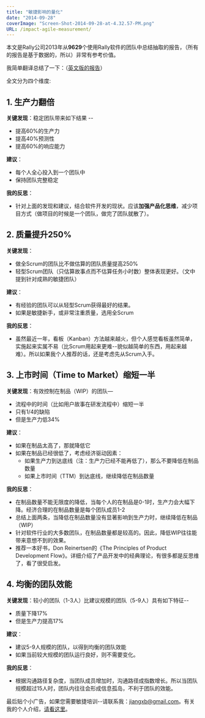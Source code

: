 ```yaml
---
title: "敏捷影响的量化"
date: "2014-09-28"
coverImage: "Screen-Shot-2014-09-28-at-4.32.57-PM.png"
URL: /impact-agile-measurement/
---
```


本文是Rally公司2013年从**9629**个使用Rally软件的团队中总结抽取的报告，（所有的报告是基于数据的，所以）非常有参考价值。

我简单翻译总结了一下：（[英文版的报告](https://www.rallydev.com/sites/default/files/ImpactAgile_Quantified.pdf)）

全文分为四个维度:

## 1\. 生产力翻倍

**关键发现**：稳定团队带来如下结果 --

- 提高60%的生产力
- 提高40%预测性
- 提高60%的响应能力

**建议**：

- 每个人全心投入到一个团队中
- 保持团队完整稳定

**我的反思**：

- 针对上面的发现和建议，结合软件开发的现状。应该**加强产品化思维**，减少项目方式（做项目的时候是一个团队，做完了团队就散了）。

## 2\. 质量提升250%

**关键发现**：

- 做全Scrum的团队比不做估算的团队质量提高250%
- 轻型Scrum团队（只估算故事点而不估算任务小时数）整体表现更好。（文中提到针对成熟的敏捷团队）

**建议**：

- 有经验的团队可以从轻型Scrum获得最好的结果。
- 如果是敏捷新手，或非常注重质量，选用全Scrum

**我的反思**：

- 虽然最近一年，看板（Kanban）方法越来越火，但个人感觉看板虽然简单，实施起来实属不易（比Scrum用起来更难--貌似越简单的东西，用起来越难）。所以如果我个人推荐的话，还是考虑先从Scrum入手。

## 3\. 上市时间（Time to Market）缩短一半

**关键发现**：有效控制在制品（WIP）的团队—

- 流程中的时间（比如用户故事在研发流程中）缩短一半
- 只有1/4的缺陷
- 但是生产力低34%

**建议**：

- 如果在制品太高了，那就降低它
- 如果在制品已经很低了，考虑经济驱动因素：
    - 如果生产力到达底线（注：生产力已经不能再低了），那么不要降低在制品数量
    - 如果上市时间（TTM）到达底线，继续降低在制品数量

**我的反思**：

- 在制品数量不能无限度的降低，当每个人的在制品是0-1时，生产力会大幅下降。经济合理的在制品数量是每个团队成员1-2
- 总结上面两条，当降低在制品数量没有显著影响到生产力时，继续降低在制品（WIP）
- 针对软件行业的大多数团队，在制品数量都是较高的。因此，降低WIP往往能带来意想不到的效果。
- 推荐一本好书，Don Reinertsen的《The Principles of Product Development Flow》。详细介绍了产品开发中的经典理论，有很多都是反思维了，看了很受启发。

## 4\. 均衡的团队效能

**关键发现**：较小的团队（1-3人）比建议规模的团队（5-9人）具有如下特征--

- 质量下降17%
- 但是生产力提高17%

**建议**：

- 建议5-9人规模的团队，以得到均衡的团队效能
- 如果当前较大规模的团队运行良好，则不需要变化。

**我的反思**：

- 根据沟通路径复杂度，当团队成员增加时，沟通路径成指数增长。所以当团队规模超过15人时，团队内往往会形成信息孤岛，不利于团队的效能。

最后贴个小广告，如果您需要敏捷培训--请联系我：jiangxb@gmail.com。有关我的个人介绍，[请看这里](/me/)。
